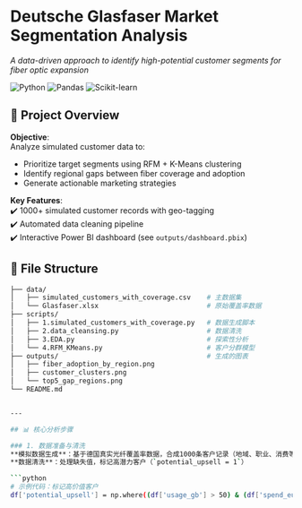 # Deutsche Glasfaser Market Segmentation Analysis  

<!-- 项目概述：用简短有力的语言说明核心目标 -->
*A data-driven approach to identify high-potential customer segments for fiber optic expansion*  

![Python](https://img.shields.io/badge/Python-3.8%2B-blue)
![Pandas](https://img.shields.io/badge/Pandas-1.3+-orange)
![Scikit-learn](https://img.shields.io/badge/Scikit--learn-1.0+-green)
<!-- 技术徽章增加专业感 -->

## 📌 Project Overview  
**Objective**:  
Analyze simulated customer data to:  
- Prioritize target segments using RFM + K-Means clustering  
- Identify regional gaps between fiber coverage and adoption  
- Generate actionable marketing strategies  

**Key Features**:  
✔️ 1000+ simulated customer records with geo-tagging  
✔️ Automated data cleaning pipeline  
✔️ Interactive Power BI dashboard (see `outputs/dashboard.pbix`)  

## 📂 File Structure  
```bash
├── data/
│   ├── simulated_customers_with_coverage.csv    # 主数据集
│   └── Glasfaser.xlsx                           # 原始覆盖率数据
├── scripts/
│   ├── 1.simulated_customers_with_coverage.py   # 数据生成脚本
│   ├── 2.data_cleansing.py                      # 数据清洗
│   ├── 3.EDA.py                                 # 探索性分析
│   └── 4.RFM_KMeans.py                          # 客户分群模型
├── outputs/                                     # 生成的图表
│   ├── fiber_adoption_by_region.png          
│   ├── customer_clusters.png                 
│   └── top5_gap_regions.png                  
└── README.md


---

## 📊 核心分析步骤

### 1. 数据准备与清洗  
**模拟数据生成**：基于德国真实光纤覆盖率数据，合成1000条客户记录（地域、职业、消费等）  
**数据清洗**：处理缺失值，标记高潜力客户（`potential_upsell = 1`）

```python
# 示例代码：标记高价值客户
df['potential_upsell'] = np.where((df['usage_gb'] > 50) & (df['spend_eur'] < 50), 1, 0)

